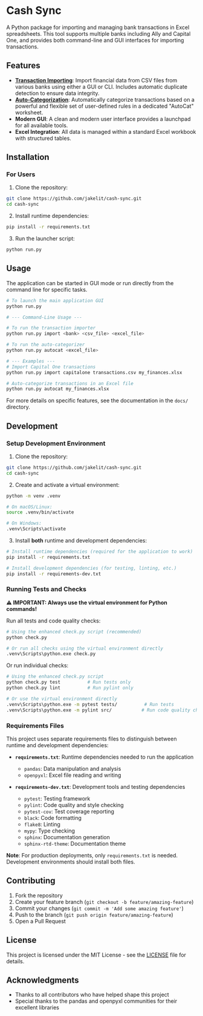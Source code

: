 # Cash Sync

A Python package for importing and managing bank transactions in Excel spreadsheets. This tool supports multiple banks including Ally and Capital One, and provides both command-line and GUI interfaces for importing transactions.

## Features

- **[Transaction Importing](./docs/import_transactions.md)**: Import financial data from CSV files from various banks using either a GUI or CLI. Includes automatic duplicate detection to ensure data integrity.
- **[Auto-Categorization](./docs/auto_categorize.md)**: Automatically categorize transactions based on a powerful and flexible set of user-defined rules in a dedicated "AutoCat" worksheet.
- **Modern GUI**: A clean and modern user interface provides a launchpad for all available tools.
- **Excel Integration**: All data is managed within a standard Excel workbook with structured tables.

## Installation

### For Users

1. Clone the repository:
```bash
git clone https://github.com/jakelit/cash-sync.git
cd cash-sync
```

2. Install runtime dependencies:
```bash
pip install -r requirements.txt
```

3. Run the launcher script:
```bash
python run.py
```

## Usage

The application can be started in GUI mode or run directly from the command line for specific tasks.

```bash
# To launch the main application GUI
python run.py

# --- Command-Line Usage ---

# To run the transaction importer
python run.py import <bank> <csv_file> <excel_file>

# To run the auto-categorizer
python run.py autocat <excel_file>

# --- Examples ---
# Import Capital One transactions
python run.py import capitalone transactions.csv my_finances.xlsx

# Auto-categorize transactions in an Excel file
python run.py autocat my_finances.xlsx
```
For more details on specific features, see the documentation in the `docs/` directory.

## Development

### Setup Development Environment

1. Clone the repository:
```bash
git clone https://github.com/jakelit/cash-sync.git
cd cash-sync
```

2. Create and activate a virtual environment:
```bash
python -m venv .venv

# On macOS/Linux:
source .venv/bin/activate

# On Windows:
.venv\Scripts\activate
```

3. Install **both** runtime and development dependencies:
```bash
# Install runtime dependencies (required for the application to work)
pip install -r requirements.txt

# Install development dependencies (for testing, linting, etc.)
pip install -r requirements-dev.txt
```

### Running Tests and Checks

**⚠️ IMPORTANT: Always use the virtual environment for Python commands!**

Run all tests and code quality checks:
```bash
# Using the enhanced check.py script (recommended)
python check.py

# Or run all checks using the virtual environment directly
.venv\Scripts\python.exe check.py
```

Or run individual checks:
```bash
# Using the enhanced check.py script
python check.py test          # Run tests only
python check.py lint          # Run pylint only

# Or use the virtual environment directly
.venv\Scripts\python.exe -m pytest tests/          # Run tests
.venv\Scripts\python.exe -m pylint src/           # Run code quality checks
```

### Requirements Files

This project uses separate requirements files to distinguish between runtime and development dependencies:

- **`requirements.txt`**: Runtime dependencies needed to run the application
  - `pandas`: Data manipulation and analysis
  - `openpyxl`: Excel file reading and writing

- **`requirements-dev.txt`**: Development tools and testing dependencies
  - `pytest`: Testing framework
  - `pylint`: Code quality and style checking
  - `pytest-cov`: Test coverage reporting
  - `black`: Code formatting
  - `flake8`: Linting
  - `mypy`: Type checking
  - `sphinx`: Documentation generation
  - `sphinx-rtd-theme`: Documentation theme

**Note**: For production deployments, only `requirements.txt` is needed. Development environments should install both files.

## Contributing

1. Fork the repository
2. Create your feature branch (`git checkout -b feature/amazing-feature`)
3. Commit your changes (`git commit -m 'Add some amazing feature'`)
4. Push to the branch (`git push origin feature/amazing-feature`)
5. Open a Pull Request

## License

This project is licensed under the MIT License - see the [LICENSE](LICENSE) file for details.

## Acknowledgments

- Thanks to all contributors who have helped shape this project
- Special thanks to the pandas and openpyxl communities for their excellent libraries 

